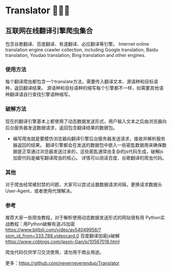 # Translator 🎉😁🐺
## 互联网在线翻译引擎爬虫集合
包含谷歌翻译、百度翻译、有道翻译、必应翻译等引擎。
Internet online translation engine crawler collection, including Google translation, Baidu translation, Youdao translation, Bing translation and other engines.

### 使用方法
每个翻译爬虫都包含一个translate方法，需要传入翻译文本、源语种和目标语种，返回翻译结果。
源语种和目标语种的缩写每个引擎都不一样，如需要其他语种翻译请自行查找引擎语种缩写。

### 破解方法
现在的翻译引擎基本上都使用了动态数据发送形式，用户输入文本之后由浏览器向后台服务器发送数据请求，返回包含翻译结果的数据包。

- 编写爬虫就是要模仿浏览器向翻译引擎后台服务器发送请求，接收并解析服务器返回的结果。
翻译引擎都会在发送的数据包中嵌入一些密匙数据用来确保数据是正常通过浏览器发送过来的，这些密匙通常由复杂的js代码生成，破解js加密代码是编写翻译爬虫的核心。
详情可以阅读百度、谷歌翻译的爬虫代码。
### 其他
对于爬虫经常被封禁的问题，大家可以尝试设置数据请求间隔，更换请求数据头User-Agent，或者使用代理解决。

### 参考
推荐大家一些爬虫教程，对于解析使用动态数据发送形式的网站很有用
Python实战教程：用Python破解有道JS加密
https://www.bilibili.com/video/av54049958/?spm_id_from=333.788.videocard.0
百度翻译加密js破解
https://www.cnblogs.com/jason-Gan/p/10567018.html

爬虫代码仅供学习交流使用，请勿用于商业用途。

更多：https://github.com/neverneverendup/Translator
